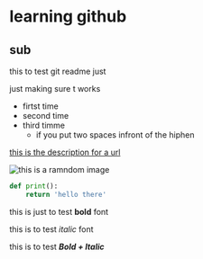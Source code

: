 # learning github
## sub
this to test git readme just

just making sure t works

- firtst time
- second time
- third timme
  - if you put two spaces infront of the hiphen


[this is the description for a url](http://www.github.com)

![this is a ramndom image ](https://picsum.photos/200/200)

``` python
def print():
    return 'hello there'

```

this is just to test **bold** font

this is to test *italic* font

this is to test ***Bold + Italic***
